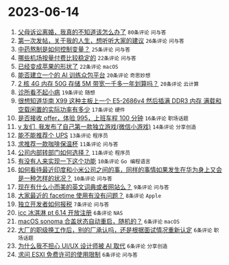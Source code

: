 # 2023-06-14

1. [父母诉讼离婚，我真的不知道该怎么办了](https://www.v2ex.com/t/948534) `80条评论` `问与答`
1. [第一次发帖，关于我的人生，想听听大家的建议](https://www.v2ex.com/t/948543) `26条评论` `问与答`
1. [中药熬制是如何控制变量？](https://www.v2ex.com/t/948537) `25条评论` `问与答`
1. [哪些机场按量付费比较稳定的](https://www.v2ex.com/t/948533) `22条评论` `问与答`
1. [已经变成苹果的形状了](https://www.v2ex.com/t/948524) `22条评论` `macOS`
1. [能否建立一个的 AI 训练众包平台](https://www.v2ex.com/t/948555) `20条评论` `奇思妙想`
1. [2 核 4G 内存 50G 存储 5M 带宽一千多一年划算吗？](https://www.v2ex.com/t/948536) `20条评论` `云计算`
1. [诊所看不起小病](https://www.v2ex.com/t/948567) `19条评论` `随想`
1. [很想知道华南 X99 这种主板上一个 E5-2686v4 然后插满 DDR3 内存 满载和空载闲置的实际功率有多少](https://www.v2ex.com/t/948530) `17条评论` `硬件`
1. [是否接收 offer，体验 995，上班车程 100 分钟](https://www.v2ex.com/t/948531) `16条评论` `职场话题`
1. [v 友们, 我发布了自己第一款独立游戏(微信小游戏)](https://www.v2ex.com/t/948528) `14条评论` `分享创造`
1. [能不能推荐个 UPS](https://www.v2ex.com/t/948551) `13条评论` `程序员`
1. [求推荐一款咖啡保温杯](https://www.v2ex.com/t/948574) `11条评论` `问与答`
1. [公司内部转部门如何选择？](https://www.v2ex.com/t/948566) `11条评论` `程序员`
1. [有没有人来实现一下这个功能](https://www.v2ex.com/t/948558) `10条评论` `Go 编程语言`
1. [如何看待最近印度和小米公司之间的事，同样的事情如果发生在华为身上又会是一种怎样的状况？](https://www.v2ex.com/t/948523) `10条评论` `问与答`
1. [现在有什么小而美的英文词典或者网站么？](https://www.v2ex.com/t/948556) `9条评论` `问与答`
1. [大家最近的 facetime 使用有没有问题？](https://www.v2ex.com/t/948532) `8条评论` `Apple`
1. [独立开发者如何报税](https://www.v2ex.com/t/948520) `7条评论` `问与答`
1. [icc 冰淇淋 pt 6.14 开放注册](https://www.v2ex.com/t/948550) `6条评论` `NAS`
1. [macOS sonoma 合盖状态自动重启，随机的？](https://www.v2ex.com/t/948549) `6条评论` `macOS`
1. [大厂的职级换工作后，别的厂承认吗，还是根据面试情况重新认定](https://www.v2ex.com/t/948535) `6条评论` `职场话题`
1. [为什么我不担心 UI/UX 设计师被 AI 取代](https://www.v2ex.com/t/948525) `6条评论` `分享创造`
1. [求问 ESXI 免费许可的使用限制](https://www.v2ex.com/t/948519) `6条评论` `问与答`
